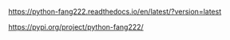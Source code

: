 

https://python-fang222.readthedocs.io/en/latest/?version=latest


https://pypi.org/project/python-fang222/
